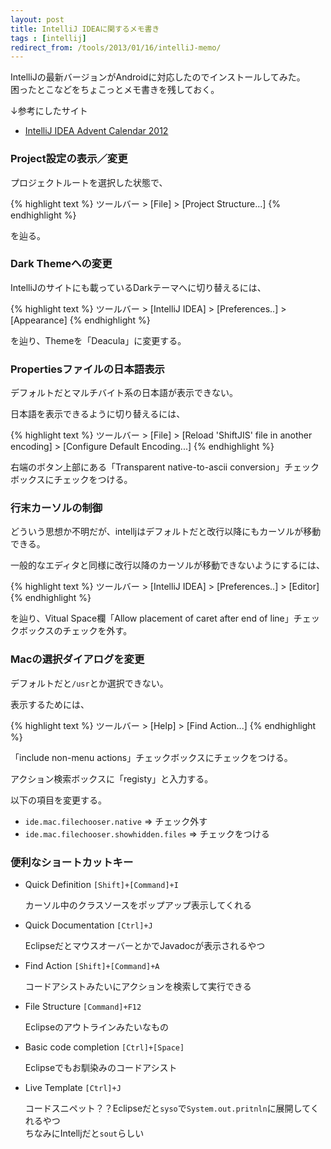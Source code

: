 ```yaml
---
layout: post
title: IntelliJ IDEAに関するメモ書き
tags : [intellij]
redirect_from: /tools/2013/01/16/intelliJ-memo/
---
```


IntelliJの最新バージョンがAndroidに対応したのでインストールしてみた。  
困ったとこなどをちょこっとメモ書きを残しておく。

↓参考にしたサイト

* [IntelliJ IDEA Advent Calendar 2012](http://masanobuimai.hatenablog.jp/entry/20121225/1356362339)


### Project設定の表示／変更

プロジェクトルートを選択した状態で、

{% highlight text %}
ツールバー > [File] > [Project Structure...]
{% endhighlight %}

を辿る。

### Dark Themeへの変更

IntelliJのサイトにも載っているDarkテーマへに切り替えるには、

{% highlight text %}
ツールバー > [IntelliJ IDEA] > [Preferences..] > [Appearance]
{% endhighlight %}

を辿り、Themeを「Deacula」に変更する。

### Propertiesファイルの日本語表示

デフォルトだとマルチバイト系の日本語が表示できない。

日本語を表示できるように切り替えるには、

{% highlight text %}
ツールバー > [File] > [Reload 'ShiftJIS' file in another encoding] > [Configure Default Encoding...]
{% endhighlight %}

右端のボタン上部にある「Transparent native-to-ascii conversion」チェックボックスにチェックをつける。

### 行末カーソルの制御

どういう思想か不明だが、intelljはデフォルトだと改行以降にもカーソルが移動できる。

一般的なエディタと同様に改行以降のカーソルが移動できないようにするには、

{% highlight text %}
ツールバー > [IntelliJ IDEA] > [Preferences..] > [Editor]
{% endhighlight %}

を辿り、Vitual Space欄「Allow placement of caret after end of line」チェックボックスのチェックを外す。

### Macの選択ダイアログを変更

デフォルトだと`/usr`とか選択できない。

表示するためには、

{% highlight text %}
ツールバー > [Help] > [Find Action...]
{% endhighlight %}

「include non-menu actions」チェックボックスにチェックをつける。

アクション検索ボックスに「registy」と入力する。

以下の項目を変更する。

* `ide.mac.filechooser.native` ⇒ チェック外す
* `ide.mac.filechooser.showhidden.files` ⇒ チェックをつける

### 便利なショートカットキー

* Quick Definition `[Shift]+[Command]+I`

	カーソル中のクラスソースをポップアップ表示してくれる

* Quick Documentation `[Ctrl]+J`

	EclipseだとマウスオーバーとかでJavadocが表示されるやつ

* Find Action `[Shift]+[Command]+A`

	コードアシストみたいにアクションを検索して実行できる

* File Structure `[Command]+F12`

	Eclipseのアウトラインみたいなもの

* Basic code completion `[Ctrl]+[Space]`

	Eclipseでもお馴染みのコードアシスト

* Live Template `[Ctrl]+J`

	コードスニペット？？Eclipseだと`syso`で`System.out.pritnln`に展開してくれるやつ  
	ちなみにIntelljだと`sout`らしい
